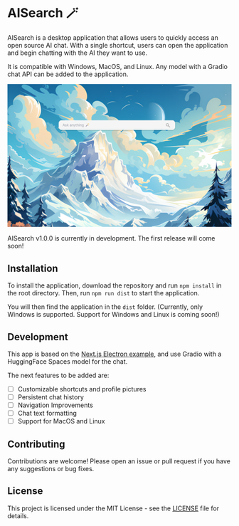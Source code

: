 # AISearch 🪄

AISearch is a desktop application that allows users to quickly access an open source AI chat. With a single shortcut, users can open the application and begin chatting with the AI they want to use.

It is compatible with Windows, MacOS, and Linux. Any model with a Gradio chat API can be added to the application.

![AISearch bar](docs/illustration.png)

AISearch v1.0.0 is currently in development. The first release will come soon!

## Installation

To install the application, download the repository and run `npm install` in the root directory. Then, run `npm run dist` to start the application.

You will then find the application in the `dist` folder. (Currently, only Windows is supported. Support for Windows and Linux is coming soon!)

## Development

This app is based on the [Next.js Electron example](https://github.com/vercel/next.js/tree/canary/examples/with-electron-typescript), and use Gradio with a HuggingFace Spaces model for the chat.

The next features to be added are:

- [ ] Customizable shortcuts and profile pictures
- [ ] Persistent chat history
- [ ] Navigation Improvements
- [ ] Chat text formatting
- [ ] Support for MacOS and Linux

## Contributing

Contributions are welcome! Please open an issue or pull request if you have any suggestions or bug fixes.

## License

This project is licensed under the MIT License - see the [LICENSE](LICENSE) file for details.
